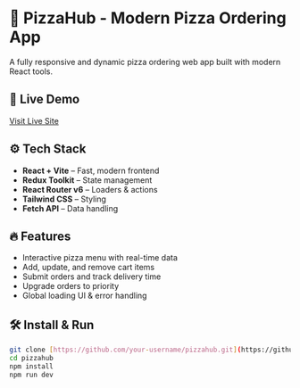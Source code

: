 # 🍕 PizzaHub - Modern Pizza Ordering App

A fully responsive and dynamic pizza ordering web app built with modern React tools.

## 🚀 Live Demo

[Visit Live Site](https://your-live-site-link.com) 

## ⚙️ Tech Stack

- **React + Vite** – Fast, modern frontend
- **Redux Toolkit** – State management
- **React Router v6** – Loaders & actions
- **Tailwind CSS** – Styling
- **Fetch API** – Data handling

## 🔥 Features

- Interactive pizza menu with real-time data
- Add, update, and remove cart items
- Submit orders and track delivery time
- Upgrade orders to priority
- Global loading UI & error handling

## 🛠️ Install & Run

```bash
git clone [https://github.com/your-username/pizzahub.git](https://github.com/Lame-desu/PizzaHub.git)
cd pizzahub
npm install
npm run dev
```
